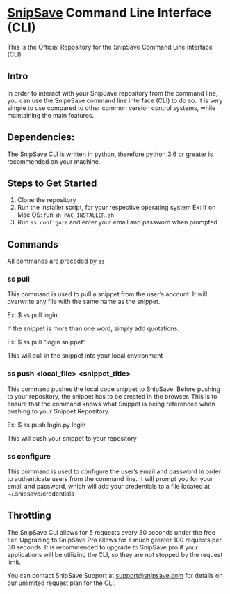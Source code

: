 # [SnipSave](https://snipsave.com/) Command Line Interface (CLI) #
This is the Official Repository for the SnipSave Command Line Interface (CLI)

## Intro ##
In order to interact with your SnipSave repository from the command line, you can use the SnipeSave command line interface (CLI) to do so. It is very simple to use compared to other common version control systems, while maintaining the main features.

## Dependencies: ##
The SnipSave CLI is written in python, therefore python 3.6 or greater is recommended on your machine.


## Steps to Get Started ##
1. Clone the repository
2. Run the installer script, for your respective operating system Ex: if on Mac OS: run `sh MAC_INSTALLER.sh`
3. Run `ss configure` and enter your email and password when prompted


## Commands ##
All commands are preceded by `ss`

### ss pull <snippet name> ###
This command is used to pull a snippet from the user’s account. It will overwrite any file with the same name as the snippet.

Ex:
$ ss pull login

If the snippet is more than one word, simply add quotations. 

Ex:
$ ss pull “login snippet”

This will pull in the snippet into your local environment

### ss push <local_file> <snippet_title> ###
This command pushes the local code snippet to SnipSave. Before pushing to your repository, the snippet has to be created in the browser. This is to ensure that the command knows what Snippet is being referenced when pushing to your Snippet Repository.

Ex:
$ ss push login.py login

This will push your snippet to your repository

### ss configure ###
This command is used to configure the user’s email and password in order to authenticate users from the command line. It will prompt you for your email and password, which will add your credentials to a file located at ~/.snipsave/credentials

## Throttling ##
The SnipSave CLI allows for 5 requests every 30 seconds under the free tier. Upgrading to SnipSave Pro allows for a much greater 100 requests per 30 seconds. It is recommended to upgrade to SnipSave pro if your applications will be utilizing the CLI, so they are not stopped by the request limit.

You can contact SnipSave Support at support@snipsave.com for details on our unlimited request plan for the CLI.
